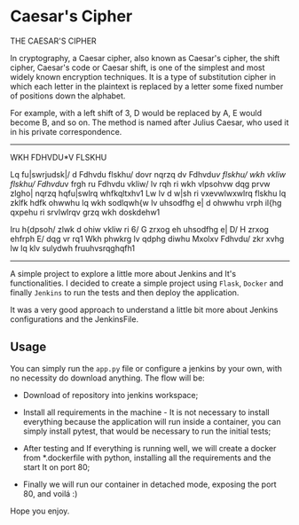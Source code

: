 # Caesar's Cipher

THE CAESAR'S CIPHER

In cryptography, a Caesar cipher, also known as Caesar's cipher, the shift cipher, Caesar's code or Caesar shift, is one of the simplest and most widely known encryption techniques. It is a type of substitution cipher in which each letter in the plaintext is replaced by a letter some fixed number of positions down the alphabet.

For example, with a left shift of 3, D would be replaced by A, E would become B, and so on. The method is named after Julius Caesar, who used it in his private correspondence.



---
WKH FDHVDU*V FLSKHU

Lq fu|swrjudsk|/ d Fdhvdu flskhu/ dovr nqrzq dv Fdhvdu*v flskhu/ wkh vkliw flskhu/ Fdhvdu*v frgh ru Fdhvdu vkliw/ lv rqh ri wkh vlpsohvw dqg prvw zlgho| nqrzq hqfu|swlrq whfkqltxhv1 Lw lv d w|sh ri vxevwlwxwlrq flskhu lq zklfk hdfk ohwwhu lq wkh sodlqwh{w lv uhsodfhg e| d ohwwhu vrph il{hg qxpehu ri srvlwlrqv grzq wkh doskdehw1

Iru h{dpsoh/ zlwk d ohiw vkliw ri 6/ G zrxog eh uhsodfhg e| D/ H zrxog ehfrph E/ dqg vr rq1 Wkh phwkrg lv qdphg diwhu Mxolxv Fdhvdu/ zkr xvhg lw lq klv sulydwh fruuhvsrqghqfh1

---
A simple project to explore a little more about Jenkins and It's functionalities.
I decided to create a simple project using `Flask`, `Docker` and finally `Jenkins` to run the tests and then deploy the application.

It was a very good approach to understand a little bit more about Jenkins configurations and the JenkinsFile.

## Usage

You can simply run the `app.py` file or configure a jenkins by your own, with no necessity do download anything.
The flow will be:
- Download of repository into jenkins workspace;

- Install all requirements in the machine - It is not necessary to install everything because the application will run inside a container, you can simply install pytest, that would be necessary to run the initial tests;

- After testing and If everything is running well, we will create a docker from *.dockerfile with python, installing all the requirements and the start It on port 80;

- Finally we will run our container in detached mode, exposing the port 80, and voilá :)

Hope you enjoy.

